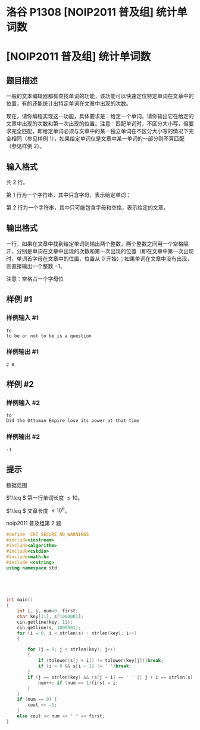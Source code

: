 # 洛谷 P1308 [NOIP2011 普及组] 统计单词数





# [NOIP2011 普及组] 统计单词数

## 题目描述

一般的文本编辑器都有查找单词的功能，该功能可以快速定位特定单词在文章中的位置，有的还能统计出特定单词在文章中出现的次数。

现在，请你编程实现这一功能，具体要求是：给定一个单词，请你输出它在给定的文章中出现的次数和第一次出现的位置。注意：匹配单词时，不区分大小写，但要求完全匹配，即给定单词必须与文章中的某一独立单词在不区分大小写的情况下完全相同（参见样例 1），如果给定单词仅是文章中某一单词的一部分则不算匹配（参见样例 2）。

## 输入格式

共 $2$ 行。

第 $1$ 行为一个字符串，其中只含字母，表示给定单词；

第 $2$ 行为一个字符串，其中只可能包含字母和空格，表示给定的文章。

## 输出格式

一行，如果在文章中找到给定单词则输出两个整数，两个整数之间用一个空格隔开，分别是单词在文章中出现的次数和第一次出现的位置（即在文章中第一次出现时，单词首字母在文章中的位置，位置从 $0$ 开始）；如果单词在文章中没有出现，则直接输出一个整数 $-1$。

注意：空格占一个字母位

## 样例 #1

### 样例输入 #1

```
To
to be or not to be is a question
```

### 样例输出 #1

```
2 0
```

## 样例 #2

### 样例输入 #2

```
to
Did the Ottoman Empire lose its power at that time
```

### 样例输出 #2

```
-1
```

## 提示

数据范围

$1\leq $ 第一行单词长度 $\leq10$。

$1\leq $ 文章长度 $\leq10^6$。

noip2011 普及组第 2 题



```cpp
#define _CRT_SECURE_NO_WARNINGS
#include<iostream>
#include<algorithm>
#include<cstdio>
#include<math.h>
#include <cstring>
using namespace std;


	


int main()
{
	int i, j, num=0, first;
	char key[11], s[1000001];
	cin.getline(key, 11);
	cin.getline(s, 1000001);
	for (i = 0; i < strlen(s) - strlen(key); i++)
	{

		for (j = 0; j < strlen(key); j++)
		{
			if (tolower(s[j + i]) != tolower(key[j]))break;
			if (i > 0 && s[i - 1] != ' ')break;
		}
		if (j == strlen(key) && (s[j + i] == ' ' || j + i == strlen(s))) {
			num++; if (num == 1)first = i;
		}
	}
	if (num == 0) {
		cout << -1;
	}
	else cout << num << " " << first;
}
```

